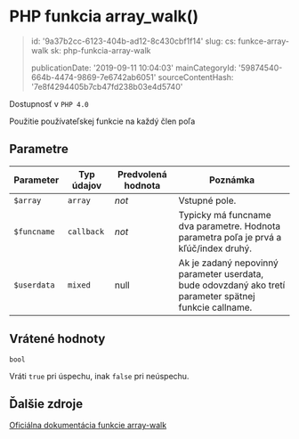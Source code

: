 PHP funkcia array_walk()
========================

> id: '9a37b2cc-6123-404b-ad12-8c430cbf1f14'
> slug:
> 	cs: funkce-array-walk
> 	sk: php-funkcia-array-walk
> 
> publicationDate: '2019-09-11 10:04:03'
> mainCategoryId: '59874540-664b-4474-9869-7e6742ab6051'
> sourceContentHash: '7e8f4294405b7cb47fd238b03e4d5740'

Dostupnosť v `PHP 4.0`

Použitie používateľskej funkcie na každý člen poľa


Parametre
--------------

| Parameter | Typ údajov | Predvolená hodnota | Poznámka |
|-----|-----|-----|-----|
| `$array` | `array` | *not* | Vstupné pole. |
| `$funcname` | `callback` | *not* | Typicky má funcname dva parametre. Hodnota parametra poľa je prvá a kľúč/index druhý. |
| `$userdata` | `mixed` | null | Ak je zadaný nepovinný parameter userdata, bude odovzdaný ako tretí parameter spätnej funkcie callname. |


Vrátené hodnoty
----------------

`bool`

Vráti `true` pri úspechu, inak `false` pri neúspechu.

Ďalšie zdroje
------------

[Oficiálna dokumentácia funkcie array-walk](https://www.php.net/manual/en/function.array-walk.php)
